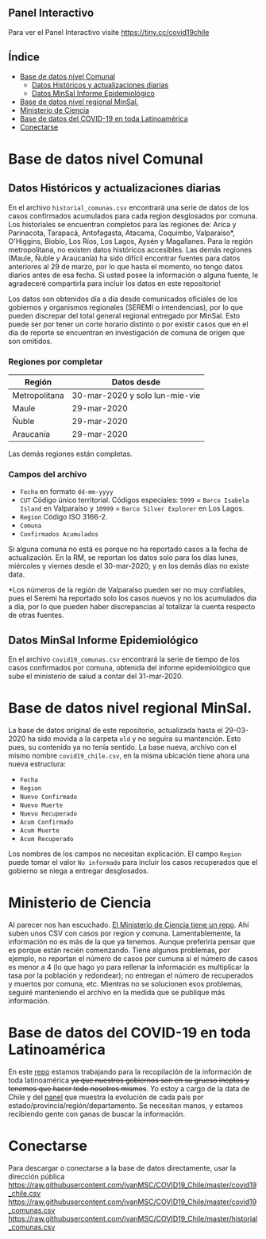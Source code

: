 ## Panel Interactivo
Para ver el Panel Interactivo visite https://tiny.cc/covid19chile

## Índice
- [Base de datos nivel Comunal](#base-de-datos-nivel-comunal)
  * [Datos Históricos y actualizaciones diarias](#datos-históricos-y-actualizaciones-diarias)
  * [Datos MinSal Informe Epidemiológico](#datos-minsal-informe-epidemiológico)
- [Base de datos nivel regional MinSal.](#base-de-datos-nivel-regional-minsal)
- [Ministerio de Ciencia](#ministerio-de-ciencia)
- [Base de datos del COVID-19 en toda Latinoamérica](#base-de-datos-del-covid-19-en-toda-latinoamérica)
- [Conectarse](#conectarse)

# Base de datos nivel Comunal

## Datos Históricos y actualizaciones diarias
En el archivo `historial_comunas.csv` encontrará una serie de datos de los casos confirmados acumulados para cada region desglosados por comuna. Los historiales se encuentran completos para las regiones de: Arica y Parinacota, Tarapacá, Antofagasta, Atacama, Coquimbo, Valparaíso*, O'Higgins, Biobío, Los Ríos, Los Lagos, Aysén y Magallanes. Para la región metropolitana, no existen datos históricos accesibles. Las demás regiones (Maule, Ñuble y Araucanía) ha sido difícil encontrar fuentes para datos anteriores al 29 de marzo, por lo que hasta el momento, no tengo datos diarios antes de esa fecha. Si usted posee la información o alguna fuente, le agradeceré compartirla para incluir los datos en este repositorio!

Los datos son obtenidos día a día desde comunicados oficiales de los gobiernos y organismos regionales (SEREMI o intendencias), por lo que pueden discrepar del total general regional entregado por MinSal. Esto puede ser por tener un corte horario distinto o por existir casos que en el día de reporte se encuentran en investigación de comuna de origen que son omitidos.

### Regiones por completar 
| Región | Datos desde |
| ------------- | ------------- |
| Metropolitana  | 30-mar-2020 y solo lun-mie-vie  |
| Maule  | 29-mar-2020  |
| Ñuble  | 29-mar-2020  |
| Araucanía  | 29-mar-2020  |

Las demás regiones están completas.

### Campos del archivo
* `Fecha` en formato `dd-mm-yyyy`
* `CUT` Código único territorial. Códigos especiales: `5999` = `Barco Isabela Island` en Valparaíso y `10999` = `Barco Silver Explorer` en Los Lagos. 
* `Region` Código ISO 3166-2.
* `Comuna`
* `Confirmados Acumulados`

Si alguna comuna no está es porque no ha reportado casos a la fecha de actualización. En la RM, se reportan los datos solo para los días lunes, miércoles y viernes desde el 30-mar-2020; y en los demás días no existe data.

*Los números de la región de Valparaíso pueden ser no muy confiables, pues el Seremi ha reportado solo los casos nuevos y no los acumulados día a día, por lo que pueden haber discrepancias al totalizar la cuenta respecto de otras fuentes.

## Datos MinSal Informe Epidemiológico
En el archivo `covid19_comunas.csv` encontrará la serie de tiempo de los casos confirmados por comuna, obtenida del informe epidemiológico que sube el ministerio de salud a contar del 31-mar-2020.

# Base de datos nivel regional MinSal.
La base de datos original de este repositorio, actualizada hasta el 29-03-2020 ha sido movida a la carpeta `old` y no seguira su mantención. Esto pues, su contenido ya no tenía sentido.
La base nueva, archivo con el mismo nombre `covid19_chile.csv`, en la misma ubicación tiene ahora una nueva estructura:
* `Fecha`
* `Region`
* `Nuevo Confirmado`
* `Nuevo Muerte`
* `Nuevo Recuperado`
* `Acum Confirmado`
* `Acum Muerte`
* `Acum Recuperado`

Los nombres de los campos no necesitan explicación. El campo `Region` puede tomar el valor `No informado` para incluir los casos recuperados que el gobierno se niega a entregar desglosados.

# Ministerio de Ciencia

Al parecer nos han escuchado. [El Ministerio de Ciencia tiene un repo](https://github.com/MinCiencia/Datos-COVID19). Ahí suben unos CSV con casos por region y comuna. Lamentablemente, la información no es más de la que ya tenemos. Aunque preferiría pensar que es porque están recién comenzando. Tiene algunos problemas, por ejemplo, no reportan el número de casos por cumuna si el número de casos es menor a 4 (lo que hago yo para rellenar la información es multiplicar la tasa por la población y redondear); no entregan el número de recuperados y muertos por comuna, etc. Mientras no se solucionen esos problemas, seguiré manteniendo el archivo en la medida que se publique más información.

# Base de datos del COVID-19 en toda Latinoamérica
En este [repo](https://github.com/DataScienceResearchPeru/covid-19_latinoamerica) estamos trabajando para la recopilación de la información de toda latinoamérica ~~ya que nuestros gobiernos son en su grueso ineptos y tenemos que hacer todo nosotros mismos~~. 
Yo estoy a cargo de la data de Chile y del [panel](https://datastudio.google.com/u/2/reporting/9b824956-4055-46da-8c40-0d46ded5ffba/page/QkcKB) que muestra la evolución de cada país por estado/provincia/región/departamento. Se necesitan manos, y estamos recibiendo gente con ganas de buscar la información.

# Conectarse
Para descargar o conectarse a la base de datos directamente, usar la dirección pública https://raw.githubusercontent.com/ivanMSC/COVID19_Chile/master/covid19_chile.csv
https://raw.githubusercontent.com/ivanMSC/COVID19_Chile/master/covid19_comunas.csv
https://raw.githubusercontent.com/ivanMSC/COVID19_Chile/master/historial_comunas.csv
